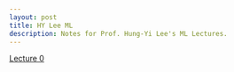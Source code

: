 ```yaml
---
layout: post
title: HY Lee ML
description: Notes for Prof. Hung-Yi Lee's ML Lectures.
---
```


[Lecture 0](https://baliuzeger.github.io/sjl/blog/2021/HYL_ML_00/)
